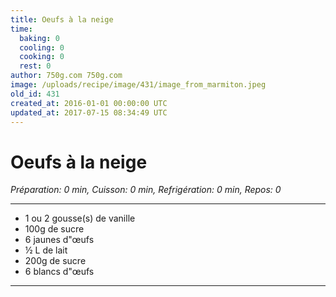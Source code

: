 ```yaml
---
title: Oeufs à la neige
time:
  baking: 0
  cooling: 0
  cooking: 0
  rest: 0
author: 750g.com 750g.com
image: /uploads/recipe/image/431/image_from_marmiton.jpeg
old_id: 431
created_at: 2016-01-01 00:00:00 UTC
updated_at: 2017-07-15 08:34:49 UTC
---
```


# Oeufs à la neige

_Préparation: 0 min, Cuisson: 0 min, Refrigération: 0 min, Repos: 0_

---

- 1 ou 2 gousse(s) de vanille
- 100g de sucre
- 6 jaunes d"œufs
- ½ L de lait
- 200g de sucre
- 6 blancs d"œufs

---
